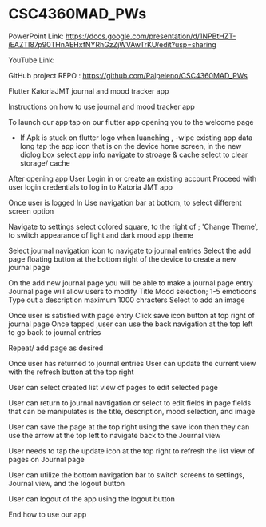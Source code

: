 # CSC4360MAD_PWs

PowerPoint Link: https://docs.google.com/presentation/d/1NPBtHZT-iEAZTI87p90THnAEHxfNYRhGzZjWVAwTrKU/edit?usp=sharing

YouTube Link: 

GitHub project REPO : https://github.com/Palpeleno/CSC4360MAD_PWs

Flutter KatoriaJMT 
journal and mood tracker app

Instructions on how to use journal and mood tracker app 

To launch our app tap on our flutter app opening you to the welcome page 
- If Apk is stuck on flutter logo when luanching , 
    -wipe existing app data
     long tap the app icon that is on the device home screen, 
     in the new diolog box select app info
     navigate to stroage & cache 
     select to clear storage/ cache

After opening app
User
Login in 
or create an existing account 
Proceed with user login credentials to log in to Katoria JMT app

Once user is logged In 
Use navigation bar at bottom,
to select different screen option

Navigate to settings 
select colored square, to the right of ; 'Change Theme', to switch appearance of light and dark mood app theme


Select journal navigation icon to navigate to journal entries
Select the add page floating button at the bottom right of the device to create a new journal page 

On the add new journal page you will be able to make a journal page entry
Journal page will allow users to modify 
Title 
Mood selection; 1-5 emoticons 
Type out a description maximum 1000 chracters 
Select to add an image 

Once user is satisfied with page entry 
Click save icon button at top right of journal page 
Once tapped ,user can use the back navigation at the top left to go back to journal entries

   Repeat/ add page as desired 
  
Once user has returned to journal entries 
User can update the current view with the refresh button at the top right

User can select created list view of pages to edit selected page

User can return to journal navtigation or select to edit fields in page
fields that can be manipulates is the title, description, mood selection, and image

User can save the page at the top right using the save icon
then they can use the arrow at the top left to navigate back to the Journal view

User needs to tap the update icon at the top right to refresh the list view of pages on Journal page 

User can utilize the bottom navigation bar to switch screens to settings, Journal view, and the logout button

User can logout of the app using the logout button 

End how to use our app 
